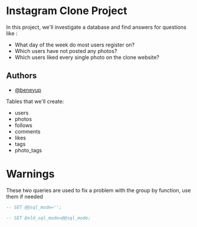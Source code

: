 # Instagram Clone Project
In this project, we'll investigate a database and find answers for questions like :
* What day of the week do most users register on?
* Which users have not posted any photos?
* Which users liked every single photo on the clone website?


## Authors

- [@beneyup](https://www.github.com/beneyup)


Tables that we'll create:
* users
* photos
* follows
* comments
* likes
* tags
* photo_tags
# Warnings
These two queries are used to fix a problem with the group by function, use them if needed

``` SQL
-- SET @@sql_mode='';

-- SET @old_sql_mode=@@sql_mode; 
```

